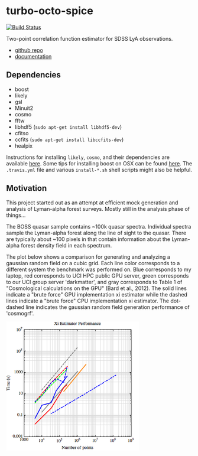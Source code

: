 turbo-octo-spice 
================

[![Build Status](https://travis-ci.org/dmargala/turbo-octo-spice.svg?branch=master)](https://travis-ci.org/dmargala/turbo-octo-spice)

Two-point correlation function estimator for SDSS LyA observations.

 * [github repo](https://github.com/dmargala/turbo-octo-spice)
 * [documentation](http://dmargala.github.io/turbo-octo-spice)

Dependencies
------------

 * boost
 * likely
  * gsl
  * Minuit2
 * cosmo
  * fftw
 * libhdf5 (`sudo apt-get install libhdf5-dev`)
 * cfitso 
 * ccfits (`sudo apt-get install libccfits-dev`)
 * healpix


Instructions for installing `likely`, `cosmo`, and their dependencies are available [here](http://darkmatter.ps.uci.edu/wiki/DeepZot). Some tips for installing boost on OSX can be found [here](http://darkmatter.ps.uci.edu/wiki/BoostMavericks). The `.travis.yml` file and various `install-*.sh` shell scripts might also be helpful.

Motivation
----------

This project started out as an attempt at efficient mock generation and analysis of Lyman-alpha forest surveys. Mostly still in the analysis phase of things...

The BOSS quasar sample contains ~100k quasar spectra. Individual spectra sample the Lyman-alpha forest along the line of sight to the quasar. There are typically about ~100 pixels in that contain information about the Lyman-alpha forest density field in each spectrum.

The plot below shows a comparison for generating and analyzing a gaussian random field on a cubic grid. Each line color corresponds to a different system the benchmark was performed on. Blue corresponds to my laptop, red corresponds to UCI HPC public GPU server, green corresponds to our UCI group server 'darkmatter', and gray corresponds to Table 1 of "Cosmological calculations on the GPU" (Bard et al., 2012). The solid lines indicate a "brute force" GPU implementation xi estimator while the dashed lines indicate a "brute force" CPU implementation xi estimator. The dot-dashed line indicates the gaussian random field generation performance of 'cosmogrf'.

![](images/xiperfplot.png "Xi Performance Comparison")
